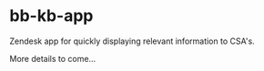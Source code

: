 # bb-kb-app
Zendesk app for quickly displaying relevant information to CSA's. 

More details to come...
